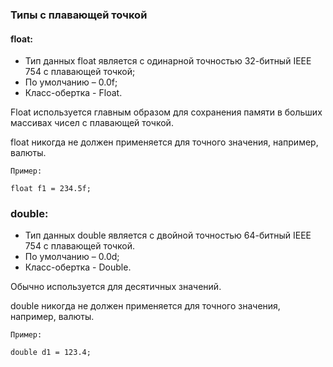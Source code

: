### Типы с плавающей точкой


#### float:

* Тип данных float является c одинарной точностью 32-битный IEEE 754 с плавающей точкой;
* По умолчанию – 0.0f;
* Класс-обертка - Float.


Float используется главным образом для сохранения памяти в больших массивах чисел с плавающей точкой.

float никогда не должен применяется для точного значения, например, валюты.

    Пример:

    float f1 = 234.5f;


### double:

* Тип данных double является c двойной точностью 64-битный IEEE 754 с плавающей точкой.
* По умолчанию – 0.0d;
* Класс-обертка - Double.

Обычно используется для десятичных значений.

double никогда не должен применяется для точного значения, например, валюты.

    Пример:

    double d1 = 123.4;
